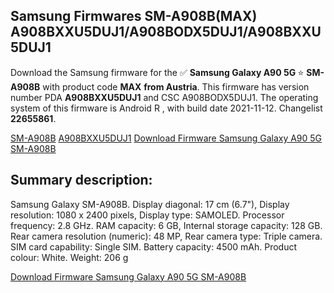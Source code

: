 <h2>Samsung Firmwares SM-A908B(MAX) A908BXXU5DUJ1/A908BODX5DUJ1/A908BXXU5DUJ1</h2>
Download the Samsung firmware for the ✅ <strong>Samsung Galaxy A90 5G </strong> ⭐ <strong>SM-A908B</strong> with product code <strong>MAX</strong> <strong> from Austria</strong>. This firmware has version number PDA <strong>A908BXXU5DUJ1</strong> and CSC A908BODX5DUJ1. The operating system of this firmware is Android R , with build date 2021-11-12. Changelist <strong>22655861</strong>.


[SM-A908B](https://samfirm.shop/samsung/model/SM-A908B)
[A908BXXU5DUJ1](https://samfirm.shop/samsung/pda/A908BXXU5DUJ1)
[Download Firmware Samsung Galaxy A90 5G SM-A908B](https://samfirm.shop/samsung/firmware/474272)
<h2>Summary description:</h2>
<p>Samsung Galaxy SM-A908B. Display diagonal: 17 cm (6.7"), Display resolution: 1080 x 2400 pixels, Display type: SAMOLED. Processor frequency: 2.8 GHz. RAM capacity: 6 GB, Internal storage capacity: 128 GB. Rear camera resolution (numeric): 48 MP, Rear camera type: Triple camera. SIM card capability: Single SIM. Battery capacity: 4500 mAh. Product colour: White. Weight: 206 g</p>


[Download Firmware Samsung Galaxy A90 5G SM-A908B](https://samfirm.shop/samsung/firmware/474272)
